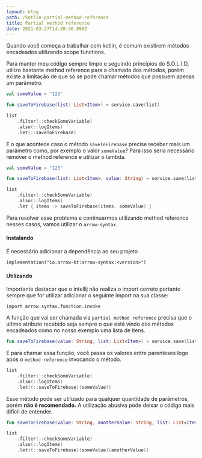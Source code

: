 ```yaml
---
layout: blog
path: /kotlin-partial-method-reference
title: Partial method reference
date: 2021-03-27T14:20:30.890Z
---
```

Quando você começa a trabalhar com kotlin, é comum existirem métodos encadeados utilizando scope functions. 

Para manter meu código sempre limpo e seguindo princípios do S.O.L.I.D, utilizo bastante method reference para a chamada dos métodos, porém existe a limitação de que só se pode chamar métodos que possuem apenas um parâmetro.

```kotlin
val someValue = "123"

fun saveToFirebase(list: List<Item>) = service.save(list)

list
    .filter(::checkSomeVariable)
    .also(::logItems)
    .let(::saveToFirebase)
```

E o que acontece caso o método `saveToFirebase` precise receber mais um parâmetro como, por exemplo o valor `someValue`? Para isso seria necessário remover o method reference e utilizar o lambda.

```kotlin
val someValue = "123"

fun saveToFirebase(list: List<Item>, value: String) = service.save(list, value)

list
    .filter(::checkSomeVariable)
    .also(::logItems)
    .let { items -> saveToFirebase(items, someValue) }
```

Para resolver esse problema e continuarmos utilizando method reference nesses casos, vamos utilizar o `arrow-syntax`.

#### Instalando

É necessário adicionar a dependência ao seu projeto

`implementation("io.arrow-kt:arrow-syntax:<version>")`

#### Utilizando

Importante destacar que o intellij não realiza o import correto portanto sempre que for utilizar adicionar o seguinte import na sua classe:

`import arrow.syntax.function.invoke`

A função que vai ser chamada via `partial method reference` precisa que o último atributo recebido seja sempre o que está vindo dos métodos encadeados como no nosso exemplo uma lista de itens.

```kotlin
fun saveToFirebase(value: String, list: List<Item>) = service.save(list, value)
```

E para chamar essa função, você passa os valores entre parenteses logo após o `method reference` invocando o método.

```kotlin
list
    .filter(::checkSomeVariable)
    .also(::logItems)
    .let((::saveToFirebase)(someValue))
```

Esse método pode ser utilizado para qualquer quantidade de parâmetros, porém **não é recomendado.** A utilização abusiva pode deixar o código mais difícil de entender.

```kotlin
fun saveToFirebase(value: String, anotherValue: String, list: List<Item>) = service.save(list, value)

list
    .filter(::checkSomeVariable)
    .also(::logItems)
    .let((::saveToFirebase)(someValue)(anotherValue))
```